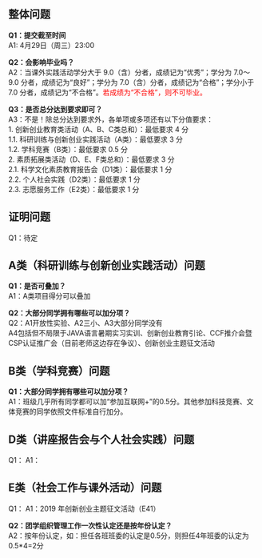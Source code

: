 ## 整体问题
**Q1：提交截至时间**  
A1: 4月29日（周三）23:00 

**Q2：会影响毕业吗？**  
A2：当课外实践活动学分大于 9.0（含）分者，成绩记为“优秀”；学分为 7.0～9.0 分者，成绩记为“良好”；学分为 7.0（含）分者，成绩记为“合格”；学分小于 7.0 分者，成绩记为“不合格”。<font color="red">若成绩为“不合格”，则不可毕业。 </font>

**Q3：是否总分达到要求即可？**  
A3：不是！除总分达到要求外，各单项或多项还有以下分值要求：  
    1. 创新创业教育类活动（A、B、C类总和）：最低要求 4 分  
       1.1. 科研训练与创新创业实践活动（A类）：最低要求 3 分  
       1.2. 学科竞赛（B类）：最低要求 0.5 分  
    2. 素质拓展类活动（D、E、F类总和）：最低要求 3 分  
       2.1. 科学文化素质教育报告会（D1类）：最低要求 1 分  
       2.2. 个人社会实践（D2类）：最低要求 1 分  
       2.3. 志愿服务工作（E2类）：最低要求 1 分  


## 证明问题
Q1：待定 


## A类（科研训练与创新创业实践活动）问题
**Q1：是否可叠加？**  
A1：A类项目得分可以叠加 

**Q2：大部分同学拥有哪些可以加分项？**  
Q2：A1开放性实验、A2三小、A3大部分同学没有  
    A4包括但不局限于JAVA语言暑期实习实训、创新创业教育引论、CCF推介会暨CSP认证推广会（目前老师这边存在争议）、创新创业主题征文活动 


## B类（学科竞赛）问题
**Q1：大部分同学拥有哪些可以加分项？**  
A1：班级几乎所有同学都可以加“参加互联网+”的0.5分。其他参加科技竞赛、文体竞赛的同学依照文件标准自行加分。 


## D类（讲座报告会与个人社会实践）问题
Q1： 
A1： 


## E类（社会工作与课外活动）问题
Q1： 
A1：2019 年创新创业主题征文活动（E41） 

**Q2：团学组织管理工作一次性认定还是按年份认定？**  
A2：按年份认定，如：担任各班班委的认定是0.5分，则担任4年班委的认定为0.5*4=2分 
